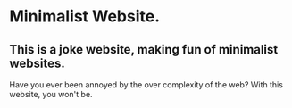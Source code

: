 # Minimalist Website.
## This is a joke website, making fun of minimalist websites.
Have you ever been annoyed by the over complexity of the web? With this website, you won't be.
